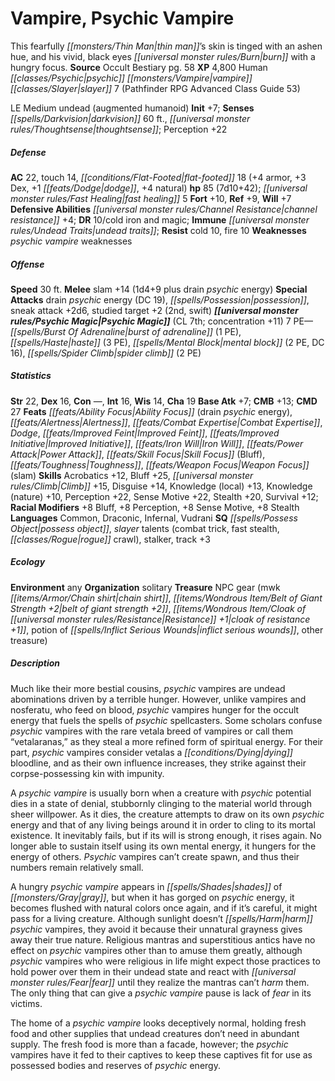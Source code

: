 ﻿---
cssclass: [monsters]
title1: Vampire, Psychic Vampire
desc_short: This fearfully thin man's skin is tinged with an ashen hue, and his vivid,
  black eyes burn with a hungry focus.
title2: Psychic Vampire
CR: 8
sources:
- name: Occult Bestiary
  page: 58
  link: http://paizo.com/products/btpy9g21?Pathfinder-Campaign-Setting-Occult-Bestiary
XP: 4800
race: Human
classes:
- psychic vampire slayer 7 (Pathfinder RPG Advanced Class Guide 53)
alignment: LE
size: Medium
type: undead
subtypes:
- augmented humanoid
initiative:
  bonus: 7
senses:
  darkvision: 60
  thoughtsense: true
AC:
  AC: 22
  touch: 14
  flat_footed: 18
  components:
    armor: 4
    dex: 3
    dodge: 1
    natural: 4
HP:
  HP: 85
  long: 7d10+42
  fast_healing: 5
saves:
  fort: 10
  ref: 9
  will: 7
defensive_abilities:
- channel resistance +4
DR:
- amount: 10
  weakness: cold iron and magic
immunities:
- undead traits
resistances:
  cold: 10
  fire: 10
weaknesses:
- psychic vampire weaknesses
speeds:
  base: 30
attacks:
  melee:
  - - text: slam +14 (1d4+9 plus drain psychic energy)
      entries:
      - - damage: 1d4+9
        - effect: drain psychic energy
      attack: slam
      bonus:
      - 14
  special:
  - drain psychic energy (DC 19)
  - possession
  - sneak attack +2d6
  - studied target +2 (2nd, swift)
psychic_magic:
  entries:
  - superscripts:
    - OA
    name: burst of adrenaline
    PE: 1
  - name: haste
    PE: 3
  - superscripts:
    - OA
    name: mental block
    PE: 2
    DC: 16
  - name: spider climb
    PE: 2
  sources:
  - name: default
    CL: 7
    concentration: 11
  PE: 7
ability_scores:
  STR: 22
  DEX: 16
  CON:
  INT: 16
  WIS: 14
  CHA: 19
BAB: 7
CMB: 13
CMD: 27
feats:
- name: Ability Focus (drain psychic energy)
- is_bonus: true
  name: Alertness
- is_bonus: true
  name: Combat Expertise
- is_bonus: true
  name: Dodge
- name: Improved Feint
- is_bonus: true
  name: Improved Initiative
- is_bonus: true
  name: Iron Will
- name: Power Attack
- name: Skill Focus (Bluff)
- name: Toughness
- name: Weapon Focus (slam)
skills:
  Acrobatics: 12
  Bluff: 25
  Climb: 15
  Disguise: 14
  Knowledge (local): 13
  Knowledge (nature): 10
  Perception: 22
  Sense Motive: 22
  Stealth: 20
  Survival: 12
  _racial_mods:
    Bluff:
      _: 8
    Perception:
      _: 8
    Sense Motive:
      _: 8
    Stealth:
      _: 8
languages:
- Common
- Draconic
- Infernal
- Vudrani
special_qualities:
- possess object
- slayer talents (combat trick, fast stealth, rogue crawl)
- stalker
- track +3
ecology:
  environment: any
  organization: solitary
  treasure_type: NPC Gear
  treasure:
  - mwk chain shirt
  - belt of giant strength +2
  - cloak of resistance +1
  - potion of inflict serious wounds
  - other treasure
desc_long: |-
  Much like their more bestial cousins, psychic vampires are undead abominations driven by a terrible hunger. However, unlike vampires and nosferatu, who feed on blood, psychic vampires hunger for the occult energy that fuels the spells of psychic spellcasters. Some scholars confuse psychic vampires with the rare vetala breed of vampires or call them “vetalaranas,” as they steal a more refined form of spiritual energy. For their part, psychic vampires consider vetalas a dying bloodline, and as their own influence increases, they strike against their corpse-possessing kin with impunity.

  A psychic vampire is usually born when a creature with psychic potential dies in a state of denial, stubbornly clinging to the material world through sheer willpower. As it dies, the creature attempts to draw on its own psychic energy and that of any living beings around it in order to cling to its mortal existence. It inevitably fails, but if its will is strong enough, it rises again. No longer able to sustain itself using its own mental energy, it hungers for the energy of others. Psychic vampires can't create spawn, and thus their numbers remain relatively small.

  A hungry psychic vampire appears in shades of gray, but when it has gorged on psychic energy, it becomes flushed with natural colors once again, and if it's careful, it might pass for a living creature. Although sunlight doesn't harm psychic vampires, they avoid it because their unnatural grayness gives away their true nature. Religious mantras and superstitious antics have no effect on psychic vampires other than to amuse them greatly, although psychic vampires who were religious in life might expect those practices to hold power over them in their undead state and react with fear until they realize the mantras can't harm them. The only thing that can give a psychic vampire pause is lack of fear in its victims.

  The home of a psychic vampire looks deceptively normal, holding fresh food and other supplies that undead creatures don't need in abundant supply. The fresh food is more than a facade, however; the psychic vampires have it fed to their captives to keep these captives fit for use as possessed bodies and reserves of psychic energy.

---

# Vampire, Psychic Vampire
This fearfully _[[monsters/Thin Man|thin man]]_’s skin is tinged with an ashen hue, and his vivid, black eyes _[[universal monster rules/Burn|burn]]_ with a hungry focus.
**Source** Occult Bestiary pg. 58
**XP** 4,800
Human _[[classes/Psychic|psychic]]_ _[[monsters/Vampire|vampire]]_ _[[classes/Slayer|slayer]]_ 7 (Pathfinder RPG Advanced Class Guide 53)

LE Medium undead (augmented humanoid)
**Init** +7; **Senses** _[[spells/Darkvision|darkvision]]_ 60 ft., _[[universal monster rules/Thoughtsense|thoughtsense]]_; Perception +22

##### Defense

**AC** 22, touch 14, _[[conditions/Flat-Footed|flat-footed]]_ 18 (+4 armor, +3 Dex, +1 _[[feats/Dodge|dodge]]_, +4 natural)
**hp** 85 (7d10+42); _[[universal monster rules/Fast Healing|fast healing]]_ 5
**Fort** +10, **Ref** +9, **Will** +7
**Defensive Abilities** _[[universal monster rules/Channel Resistance|channel resistance]]_ +4; **DR** 10/cold iron and magic; **Immune** _[[universal monster rules/Undead Traits|undead traits]]_; **Resist** cold 10, fire 10
**Weaknesses** _psychic_ _vampire_ weaknesses

##### Offense
**Speed** 30 ft.
**Melee** slam +14 (1d4+9 plus drain _psychic_ energy)
**Special Attacks** drain _psychic_ energy (DC 19), _[[spells/Possession|possession]]_, sneak attack +2d6, studied target +2 (2nd, swift)
**_[[universal monster rules/Psychic Magic|Psychic Magic]]_** (CL 7th; concentration +11)
7 PE—_[[spells/Burst Of Adrenaline|burst of adrenaline]]_ (1 PE), _[[spells/Haste|haste]]_ (3 PE), _[[spells/Mental Block|mental block]]_ (2 PE, DC 16), _[[spells/Spider Climb|spider climb]]_ (2 PE)

##### Statistics
**Str** 22, **Dex** 16, **Con** —, **Int** 16, **Wis** 14, **Cha** 19
**Base Atk** +7; **CMB** +13; **CMD** 27
**Feats** _[[feats/Ability Focus|Ability Focus]]_ (drain _psychic_ energy), _[[feats/Alertness|Alertness]]_, _[[feats/Combat Expertise|Combat Expertise]]_, _Dodge_, _[[feats/Improved Feint|Improved Feint]]_, _[[feats/Improved Initiative|Improved Initiative]]_, _[[feats/Iron Will|Iron Will]]_, _[[feats/Power Attack|Power Attack]]_, _[[feats/Skill Focus|Skill Focus]]_ (Bluff), _[[feats/Toughness|Toughness]]_, _[[feats/Weapon Focus|Weapon Focus]]_ (slam)
**Skills** Acrobatics +12, Bluff +25, _[[universal monster rules/Climb|Climb]]_ +15, Disguise +14, Knowledge (local) +13, Knowledge (nature) +10, Perception +22, Sense Motive +22, Stealth +20, Survival +12; **Racial Modifiers** +8 Bluff, +8 Perception, +8 Sense Motive, +8 Stealth
**Languages** Common, Draconic, Infernal, Vudrani
**SQ** _[[spells/Possess Object|possess object]]_, _slayer_ talents (combat trick, fast stealth, _[[classes/Rogue|rogue]]_ crawl), stalker, track +3

##### Ecology

**Environment** any
**Organization** solitary
**Treasure** NPC gear (mwk _[[items/Armor/Chain shirt|chain shirt]]_, _[[items/Wondrous Item/Belt of Giant Strength +2|belt of giant strength +2]]_, _[[items/Wondrous Item/Cloak of _[[universal monster rules/Resistance|Resistance]]_ +1|cloak of _resistance_ +1]]_, potion of _[[spells/Inflict Serious Wounds|inflict serious wounds]]_, other treasure)

##### Description

Much like their more bestial cousins, _psychic_ vampires are undead abominations driven by a terrible hunger. However, unlike vampires and nosferatu, who feed on blood, _psychic_ vampires hunger for the occult energy that fuels the spells of _psychic_ spellcasters. Some scholars confuse _psychic_ vampires with the rare vetala breed of vampires or call them “vetalaranas,” as they steal a more refined form of spiritual energy. For their part, _psychic_ vampires consider vetalas a _[[conditions/Dying|dying]]_ bloodline, and as their own influence increases, they strike against their corpse-possessing kin with impunity.

A _psychic_ _vampire_ is usually born when a creature with _psychic_ potential dies in a state of denial, stubbornly clinging to the material world through sheer willpower. As it dies, the creature attempts to draw on its own _psychic_ energy and that of any living beings around it in order to cling to its mortal existence. It inevitably fails, but if its will is strong enough, it rises again. No longer able to sustain itself using its own mental energy, it hungers for the energy of others. _Psychic_ vampires can’t create spawn, and thus their numbers remain relatively small.

A hungry _psychic_ _vampire_ appears in _[[spells/Shades|shades]]_ of _[[monsters/Gray|gray]]_, but when it has gorged on _psychic_ energy, it becomes flushed with natural colors once again, and if it’s careful, it might pass for a living creature. Although sunlight doesn’t _[[spells/Harm|harm]]_ _psychic_ vampires, they avoid it because their unnatural grayness gives away their true nature. Religious mantras and superstitious antics have no effect on _psychic_ vampires other than to amuse them greatly, although _psychic_ vampires who were religious in life might expect those practices to hold power over them in their undead state and react with _[[universal monster rules/Fear|fear]]_ until they realize the mantras can’t _harm_ them. The only thing that can give a _psychic_ _vampire_ pause is lack of _fear_ in its victims.

The home of a _psychic_ _vampire_ looks deceptively normal, holding fresh food and other supplies that undead creatures don’t need in abundant supply. The fresh food is more than a facade, however; the _psychic_ vampires have it fed to their captives to keep these captives fit for use as possessed bodies and reserves of _psychic_ energy.
